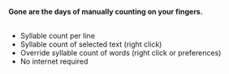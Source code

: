 **Gone are the days of manually counting on your fingers.**<br><br>
<ul>
<li>Syllable count per line</li>
<li>Syllable count of selected text (right click)</li>
<li>Override syllable count of words (right click or preferences)</li>
<li>No internet required</li>
</ul>